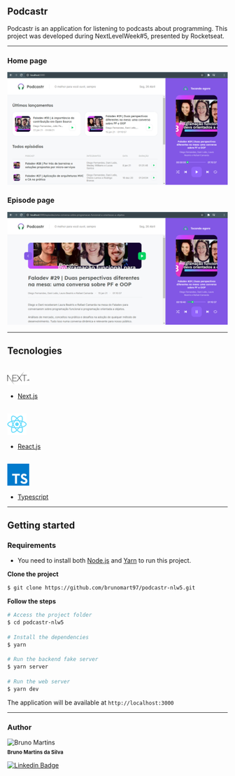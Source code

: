 ## Podcastr

Podcastr is an application for listening to podcasts about programming. This project was developed during NextLevelWeek#5, presented by Rocketseat.

---

### Home page

![Podcastr preview](.github/screenshot1.png)

### Episode page

![Podcastr preview](.github/screenshot2.png)

---

## Tecnologies

<div align="start">
  <br />
  <img src=".github/nextjs.png" alt="Technologies used">
</div>

- [Next.js](https://nextjs.org/)

<div align="start">
  <br />
  <img src=".github/reactjs.png" alt="Technologies used">
</div>

- [React.js](https://reactjs.org/)

<div align="start">
  <br />
  <img src=".github/typescript.png" alt="Technologies used">
</div>

- [Typescript](https://www.typescriptlang.org/)

---

## Getting started

### Requirements

- You need to install both [Node.js](https://nodejs.org/en/download/) and [Yarn](https://yarnpkg.com/) to run this project.

**Clone the project**

```bash
$ git clone https://github.com/brunomart97/podcastr-nlw5.git
```

**Follow the steps**

```bash
# Access the project folder
$ cd podcastr-nlw5

# Install the dependencies
$ yarn

# Run the backend fake server
$ yarn server

# Run the web server
$ yarn dev
```

The application will be available at `http://localhost:3000`

---

### Author

<p>
    <img src="https://avatars.githubusercontent.com/u/67600534?s=400&u=f18f738419f1c958e360233276004077724791ec&v=4" width="100px;" alt="Bruno Martins"/>
    <br />
    <sub><strong>Bruno Martins da Silva</strong></sub>
</p>

[![Linkedin Badge](https://img.shields.io/badge/-linkedin-blue?style=flat&logo=Linkedin&logoColor=white&link=https://www.linkedin.com/in/brunomart97/)](https://www.linkedin.com/in/brunomart97/)

